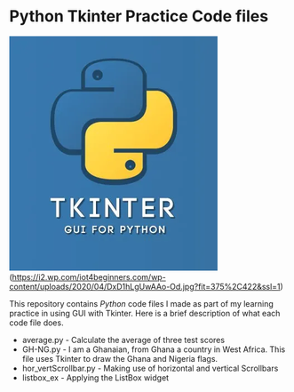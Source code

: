 #  Python Tkinter Practice Code files

!["Python Tkiner"](tkinter.webp "Python Tkiner") <br> (https://i2.wp.com/iot4beginners.com/wp-content/uploads/2020/04/DxD1hLgUwAAo-Od.jpg?fit=375%2C422&ssl=1)

This repository contains *Python* code files I made as part of my learning practice in using GUI with Tkinter. Here is a brief description of what each code file does.

- average.py - Calculate the average of three test scores
- GH-NG.py - I am a Ghanaian, from Ghana a country in West Africa. This file uses Tkinter to draw the  Ghana and Nigeria flags.
- hor_vertScrollbar.py - Making use of horizontal and vertical Scrollbars
- listbox_ex - Applying the ListBox widget
